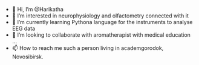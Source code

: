- 👋 Hi, I’m @Harikatha
- 👀 I’m interested in neurophysiology and olfactometry connected with it
- 🌱 I’m currently learning Pythona language for the instruments to analyse EEG data
- 💞️ I’m looking to collaborate with aromatherapist with medical education ...
- 📫 How to reach me such a person living in academgorodok, Novosibirsk.

<!---
Harikatha/Harikatha is a ✨ special ✨ repository because its `README.md` (this file) appears on your GitHub profile.
You can click the Preview link to take a look at your changes.
--->
